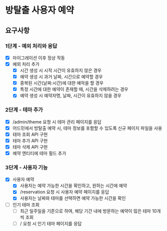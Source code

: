 # 방탈출 사용자 예약

## 요구사항

### 1단계 - 예외 처리와 응답

- [x] 마이그레이션 이후 정상 작동
- [x] 예외 처리 추가
    - [x] 시간 생성 시 시작 시간이 유효하지 않은 경우
    - [x] 예약 생성 시 과거 날짜, 시간으로 예약할 경우
    - [x] 중복된 시간(날짜:시간)에 대한 예악을 할 경우
    - [x] 특정 시간에 대한 예약이 존재할 때, 시간을 삭제하려는 경우
    - [x] 예약 생성 시 예약자명, 날짜, 시간이 유효하지 않을 경우

### 2단계 - 테마 추가

- [x] /admin/theme 요청 시 테마 관리 페이지를 응답
- [x] 어드민에서 방탈출 예약 시, 테마 정보를 포함할 수 있도록 신규 페이지 파일을 사용
- [x] 테마 조회 API 구현
- [x] 테마 추가 API 구현
- [x] 테마 삭제 API 구현
- [x] 예약 엔티티에 테마 필드 추가

### 3단계 - 사용자 기능

- [x] 사용자 예약
    - [x] 사용자는 예약 가능한 시간을 확인하고, 원하는 시간에 예약
    - [x] /reservation 요청 시 사용자 예약 페이지를 응답
    - [x] 사용자는 날짜와 테마를 선택하면 예약 가능한 시간을 확인

- [ ] 인기 테마 조회
    - [ ] 최근 일주일을 기준으로 하여, 해당 기간 내에 방문하는 예약이 많은 테마 10개씩 조회
    - [ ] / 요청 시 인기 테마 페이지를 응답

